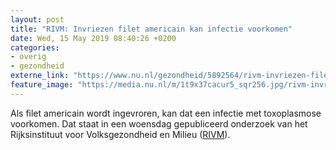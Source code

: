 ```yaml
---
layout: post
title: "RIVM: Invriezen filet americain kan infectie voorkomen"
date: Wed, 15 May 2019 08:40:26 +0200
categories: 
- overig 
- gezondheid 
externe_link: "https://www.nu.nl/gezondheid/5892564/rivm-invriezen-filet-americain-kan-infectie-voorkomen.html"
feature_image: "https://media.nu.nl/m/1t9x37cacur5_sqr256.jpg/rivm-invriezen-filet-americain-kan-infectie-voorkomen.jpg"
---
```


Als filet americain wordt ingevroren, kan dat een infectie met toxoplasmose voorkomen. Dat staat in een woensdag gepubliceerd onderzoek van het Rijksinstituut voor Volksgezondheid en Milieu (<a href="https://www.rivm.nl/nieuws/invriezen-filet-americain-leidt-tot-daling-ziektelast-zorgkosten-en-kosten-voor-speciaal" target="_blank">RIVM</a>).
